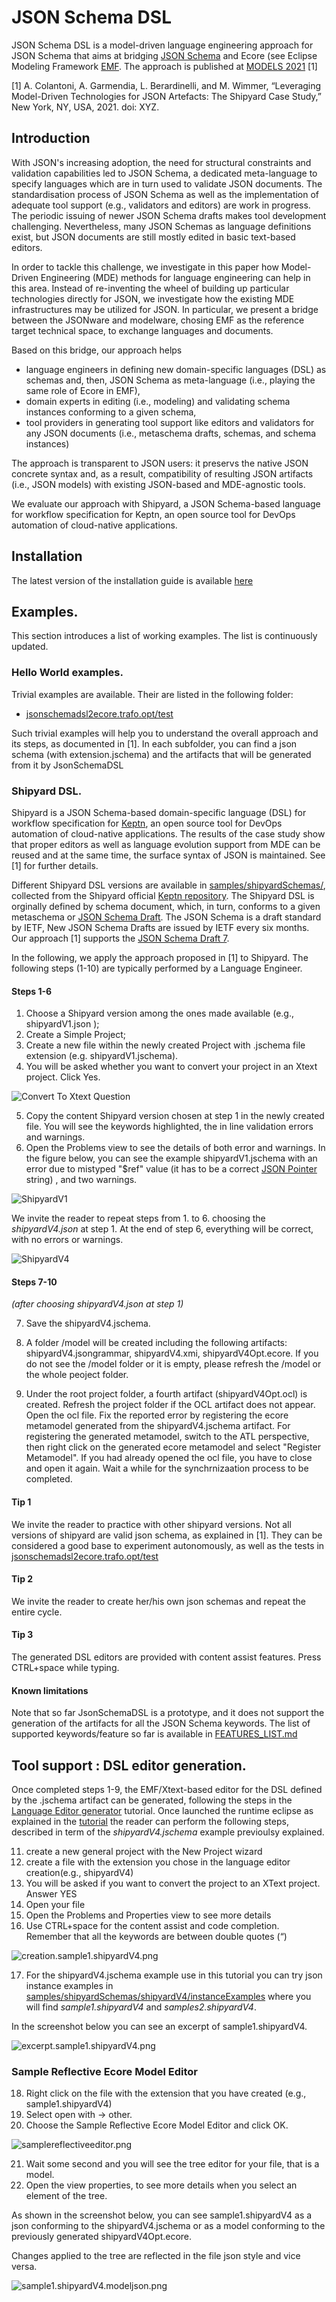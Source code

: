 # JSON Schema DSL


JSON Schema DSL is a model-driven language engineering approach for JSON Schema that aims at bridging [JSON Schema](https://json-schema.org/) and Ecore (see Eclipse Modeling Framework [EMF](https://www.eclipse.org/modeling/emf/). 
The approach is published at [MODELS 2021](https://conf.researchr.org/home/models-2021) [1]


[1] A. Colantoni, A. Garmendia, L. Berardinelli, and M. Wimmer, “Leveraging Model-Driven Technologies for JSON Artefacts: The Shipyard Case Study,” New York, NY, USA, 2021. doi: XYZ.


## Introduction


With JSON's increasing adoption, the need for structural constraints and validation capabilities led to JSON Schema, a dedicated meta-language to specify languages which are in turn used to validate JSON documents. 
The standardisation process of JSON Schema as well as the implementation of adequate tool support (e.g., validators and editors) are work in progress. 
The periodic issuing of newer JSON Schema drafts makes tool development challenging. Nevertheless, many JSON Schemas as language definitions exist, but JSON documents are still mostly edited in basic text-based editors.   


In order to tackle this challenge, we investigate in this paper how Model-Driven Engineering (MDE) methods for language engineering can help in this area. 
Instead of re-inventing the wheel of building up particular technologies directly for JSON, we investigate how the existing MDE infrastructures may be utilized for JSON. 
In particular, we present a bridge between the JSONware and modelware, chosing EMF as the reference target technical space, to exchange languages and documents. 


Based on this bridge, our approach helps 
- language engineers in defining new domain-specific languages (DSL) as schemas and, then, JSON Schema as meta-language (i.e., playing the same role of Ecore in EMF),
- domain experts in editing (i.e., modeling) and validating schema instances conforming to a given schema,
- tool providers in generating tool support like editors and validators for any JSON documents (i.e., metaschema drafts, schemas, and schema instances)


The approach is transparent to JSON users: it preservs the native JSON concrete syntax and, as a result, compatibility of resulting JSON artifacts (i.e., JSON models) with existing JSON-based and MDE-agnostic tools.


We evaluate our approach with Shipyard, a JSON Schema-based language for workflow specification for Keptn, an open source tool for DevOps automation of cloud-native applications.




## Installation


The latest version of the installation guide is available [here](tutorials/JSchemaDSLInstallationTutorial.pdf)




## Examples.
This section introduces a list of working examples. The list is continuously updated.


### Hello World examples. 
Trivial examples are available. Their are listed in the following folder:
- [jsonschemadsl2ecore.trafo.opt/test](jsonschemadsl2ecore.trafo.opt/test)

Such trivial examples will help you to understand the overall approach and its steps, as documented in [1]. In each subfolder, you can find a json schema (with extension.jschema) and the artifacts that will be generated from it by JsonSchemaDSL


### Shipyard DSL.
Shipyard is a JSON Schema-based domain-specific language (DSL) for workflow specification for [Keptn](https://keptn.sh/), an open source tool for DevOps automation of cloud-native applications.  The  results  of  the  case study  show  that  proper  editors  as  well  as  language  evolution support  from  MDE  can  be  reused  and  at  the  same  time,  the surface  syntax  of  JSON  is  maintained. See [1] for further details.


Different Shipyard DSL versions are available in [samples/shipyardSchemas/](samples/shipyardSchemas/), collected from the Shipyard official [Keptn repository](https://github.com/keptn/spec/blob/master/shipyard.md).
The Shipyard DSL is orginally defined by schema document, which, in turn, conforms to a given metaschema or [JSON Schema Draft](https://json-schema.org/). The JSON Schema is a draft standard by IETF, New JSON Schema Drafts are issued by IETF every six months. Our approach [1] supports the [JSON Schema Draft 7](https://json-schema.org/).

In the following, we apply the approach proposed in [1] to Shipyard. The following steps (1-10) are typically performed by a Language Engineer.

#### Steps 1-6


1. Choose a Shipyard version among the ones made available (e.g., shipyardV1.json );
2. Create a Simple Project; 
3. Create a new file within the newly created Project with .jschema file extension (e.g. shipyardV1.jschema). 
4. You will be asked whether you want to convert your project in an Xtext project. Click Yes.


![Convert To Xtext Question](tutorials/img/convertXtextPropject.PNG)  


5. Copy the content Shipyard version chosen at step 1  in the newly created file. You will see the keywords highlighted, the in line validation errors and warnings. 
6. Open the  Problems view to see the details of both error and warnings.  In the figure below, you can see the example shipyardV1.jschema with an error due to mistyped "$ref"  value (it has to be a correct [JSON Pointer](https://datatracker.ietf.org/doc/html/rfc6901) string) , and two warnings. 


![ShipyardV1](tutorials/img/shipyardV1.PNG) 


We invite the reader to repeat steps from 1. to 6. choosing the *shipyardV4.json* at step 1. 
At the end of step 6, everything will be correct, with no errors or warnings.


![ShipyardV4](tutorials/img/shipyardV4.PNG) 


#### Steps 7-10
*(after choosing shipyardV4.json at step 1)*

7. Save the shipyardV4.jschema. 
9. A folder /model will be created including the following artifacts: shipyardV4.jsongrammar, shipyardV4.xmi, shipyardV4Opt.ecore. If you do not see the /model folder or it is empty, please refresh the /model or the whole peoject folder. 

10. Under the root project folder, a fourth artifact (shipyardV4Opt.ocl) is created. Refresh the project folder if the OCL artifact does not appear. Open the ocl file. Fix the reported error by registering the ecore metamodel generated from the shipyardV4.jschema artifact. For registering the generated metamodel, switch to the ATL perspective, then right click on the generated ecore metamodel and select "Register Metamodel". If you had already opened the ocl file, you have to close and open it again.  Wait a while for the synchrnizaation process to be completed. 

#### Tip 1
We invite the reader to practice with other shipyard versions. Not all versions of shipyard are valid json schema, as explained in [1]. 
They can be considered a good base to experiment autonomously, as well as the tests in 
[jsonschemadsl2ecore.trafo.opt/test](jsonschemadsl2ecore.trafo.opt/test)

#### Tip 2
We invite the reader to create her/his own json schemas and repeat the entire cycle. 

#### Tip 3
The generated DSL editors are provided with content assist features. Press CTRL+space while typing.

#### Known limitations
Note that so far JsonSchemaDSL is a prototype, and it does not support the generation of the artifacts for all the JSON Schema keywords.
The list of supported keywords/feature so far is available in [FEATURES_LIST.md](FEATURES_LIST.md)









## Tool support : DSL editor generation.

Once completed steps 1-9, the EMF/Xtext-based editor for the DSL defined by the .jschema artifact can be generated, following the steps in the [Language Editor generator](tutorials/LanguageEditorGeneration.pdf) tutorial. Once launched the runtime eclipse as explained in the [tutorial](tutorials/LanguageEditorGeneration.pdf) the reader can perform the following steps, described in term of the *shipyardV4.jschema* example previoulsy explained.

11.  create a new general project with the New Project wizard
12.  create a file with the extension you chose in the language editor creation(e.g., shipyardV4)
13.  You will be asked if you want to convert the project to an XText project. Answer YES
14.  Open your file
15.  Open the Problems and Properties view to see more details
16.  Use CTRL+space for the content assist and code completion. Remember that all the keywords are between double quotes (“)


![creation.sample1.shipyardV4.png](tutorials/img/creation.sample1.shipyardV4.png)


17. For the shipyardV4.jschema example use in this tutorial you can try json instance examples in  
[samples/shipyardSchemas/shipyardV4/instanceExamples](samples/shipyardSchemas/shipyardV4/instanceExamples) where you will find *sample1.shipyardV4* and *samples2.shipyardV4*.

In the screenshot below you can see an excerpt of sample1.shipyardV4.

![excerpt.sample1.shipyardV4.png](tutorials/img/excerpt.sample1.shipyardV4.png)

### Sample Reflective Ecore Model Editor	
18. Right click on the file with the extension that you have created (e.g., sample1.shipyardV4) 
19. Select open with -> other.
20. Choose the Sample Reflective Ecore Model Editor and click OK. 

![samplereflectiveeditor.png](tutorials/img/samplereflectiveeditor.png)


21. Wait some second and you will see the tree editor for your file, that is a model.
22. Open the view properties, to see more details when you select an element of the tree.



As shown in the screenshot below, you can see sample1.shipyardV4 as a json conforming to the shipyardV4.jschema or as a model conforming to the previously generated shipyardV4Opt.ecore.

Changes applied to the tree are reflected in the file json style and vice versa.

![sample1.shipyardV4.modeljson.png](tutorials/img/sample1.shipyardV4.modeljson.png)








